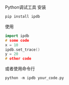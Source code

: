 Python调试工具
安装
```cpp
pip install ipdb
```

使用
```cpp
import ipdb
# some code
x = 10
ipdb.set_trace()
y = 20
# other code
```

或者使用命令行
```cpp
python -m ipdb your_code.py
```